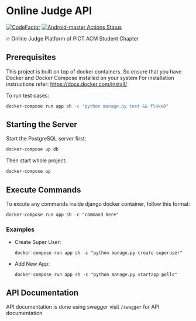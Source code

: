 # Online Judge API

[![CodeFactor](https://www.codefactor.io/repository/github/pict-acm-student-chapter/oj_api/badge?s=2a0cc1b9303fa7b82044e9fffc153bac2a7a8ad0)](https://www.codefactor.io/repository/github/pict-acm-student-chapter/oj_api)
[![Android-master Actions Status](https://github.com/PICT-ACM-Student-Chapter/OJ_API/workflows/Django%20Test%20and%20Build/badge.svg)](https://github.com/PICT-ACM-Student-Chapter/OJ_API/actions)

🔥 Online Judge Platform of PICT ACM Student Chapter

## Prerequisites
This project is built on top of docker containers. 
So ensure that you have Docker and Docker Compose installed on your system
For installation instructions refer: https://docs.docker.com/install/

To run test cases:
```sh
docker-compose run app sh -c "python manage.py test && flake8"
```

## Starting the Server

Start the PostgreSQL server first:
```sh
docker-compose up db
```
Then start whole project:
```sh
docker-compose up
```

## Execute Commands

To excute any commands inside django docker container, follow this format:

```
docker-compose run app sh -c "command here"
```

### Examples

* Create Super User: 

    `docker-compose run app sh -c "python manage.py create superuser"`
* Add New App: 

    `docker-compose run app sh -c "python manage.py startapp polls"`

## API Documentation
API documentation is done using swagger
visit `/swagger` for API documentation 